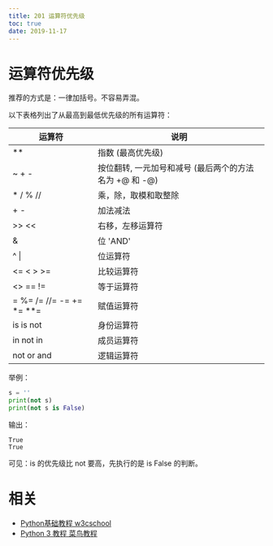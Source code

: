 ```yaml
---
title: 201 运算符优先级
toc: true
date: 2019-11-17
---
```



# 运算符优先级

推荐的方式是：一律加括号。不容易弄混。


以下表格列出了从最高到最低优先级的所有运算符：



| 运算符 | 说明 |
| ------------------------ | ------------------------------------------------------ |
| **                       | 指数 (最高优先级)                                      |
| ~ + -                    | 按位翻转, 一元加号和减号 (最后两个的方法名为 +@ 和 -@) |
| * / % //                 | 乘，除，取模和取整除                                   |
| + -                      | 加法减法                                               |
| >> <<                    | 右移，左移运算符                                       |
| &                        | 位 'AND'                                               |
| ^ \|                     | 位运算符                                               |
| <= < > >=                | 比较运算符                                             |
| <> == !=                 | 等于运算符                                             |
| = %= /= //= -= += *= **= | 赋值运算符                                             |
| is is not                | 身份运算符                                             |
| in not in                | 成员运算符                                             |
| not or and               | 逻辑运算符                                             |


举例：

```py
s = ''
print(not s)
print(not s is False)
```


输出：

```
True
True
```

可见：is 的优先级比 not 要高，先执行的是 is False 的判断。





# 相关

- [Python基础教程 w3cschool](https://www.w3cschool.cn/Python/)
- [Python 3 教程 菜鸟教程](http://www.runoob.com/Python3/Python3-tutorial.html)
